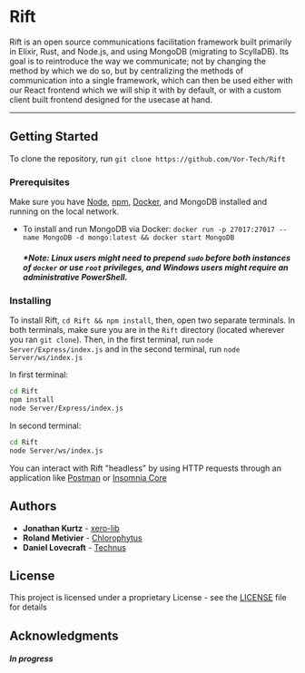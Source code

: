# Rift
Rift is an open source communications facilitation framework built primarily in Elixir, Rust, and Node.js, and using MongoDB (migrating to ScyllaDB). Its goal is to reintroduce the way we communicate; not by changing the method by which we do so, but by centralizing the methods of communication into a single framework, which can then be used either with our React frontend which we will ship it with by default, or with a custom client built frontend designed for the usecase at hand.  

---

## Getting Started

To clone the repository, run `git clone https://github.com/Vor-Tech/Rift`

### Prerequisites

Make sure you have [Node](https://nodejs.org/en/), [npm](https://www.npmjs.com/get-npm), [Docker](https://www.docker.com/get-started), and MongoDB installed and running on the local network.

* To install and run MongoDB via Docker: `docker run -p 27017:27017 --name MongoDB -d mongo:latest && docker start MongoDB`

     ##### *Note: Linux users might need to prepend `sudo` before both instances of `docker` or use `root` privileges, and Windows users might require an administrative PowerShell.

### Installing

To install Rift, `cd Rift && npm install`, then, open two separate terminals. In both terminals, make sure you are in the `Rift` directory (located wherever you ran `git clone`). Then, in the first terminal, run `node Server/Express/index.js` and in the second terminal, run `node Server/ws/index.js`

In first terminal:
```bash
cd Rift
npm install
node Server/Express/index.js
```
In second terminal:
```bash
cd Rift
node Server/ws/index.js
```

You can interact with Rift "headless" by using HTTP requests through an application like [Postman](https://www.postman.com/) or [Insomnia Core](https://insomnia.rest/)

## Authors

* **Jonathan Kurtz** - [xero-lib](https://github.com/xero-lib)
* **Roland Metivier** - [Chlorophytus](https://github.com/Chlorophytus)
* **Daniel Lovecraft** - [Technus](https://github.com/Technus)

## License

This project is licensed under a proprietary License - see the [LICENSE](LICENSE) file for details

## Acknowledgments

##### In progress